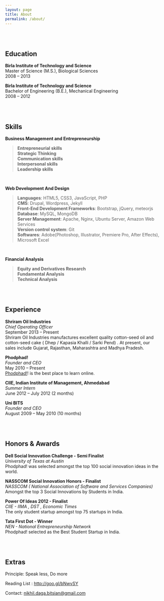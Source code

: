 ```yaml
---
layout: page
title: About
permalink: /about/
---
```


<br><br>  
  
Education
---------
**Birla Institute of Technology and Science**  
Master of Science (M.S.),  Biological Sciences  
2008 – 2013


**Birla Institute of Technology and Science**  
Bachelor of Engineering (B.E.), Mechanical Engineering  
2008 – 2012


<br><br>  
  
Skills
------
**Business Management and Entrepreneurship**
> **Entrepreneurial skills**  
> **Strategic Thinking**  
> **Communication skills**  
> **Interpersonal skills**  
> **Leadership skills**  
<br>

**Web Development And Design**   

> **Languages**:	 HTML5, CSS3, JavaScript, PHP    
> **CMS**:  	Drupal, Wordpress, Jekyll  
> **Front-End Development Frameworks**: 	Bootstrap, jQuery, meteorjs   
> **Database**:	  MySQL, MongoDB  
> **Server Management**:	Apache, Nginx, Ubuntu Server, Amazon Web Services    
> **Version control system**:	Git  
> **Softwares**: 	Adobe(Photoshop, Illustrator, Premiere Pro, After Effects), Microsoft Excel  
<br>

**Financial Analysis**  
> **Equity and Derivatives Research**  
> **Fundamental Analysis**  
> **Technical Analysis**   


<br><br>  
  
Experience
----------

**Shriram Oil Industries**  
*Chief Operating Officer*  
September 2013 – Present  
Shriram Oil Industries manufactures excellent quality cotton-seed oil and cotton-seed cake ( Dhep / Kapasia Khalli / Sarki Pend) . At present, our sales include Gujarat, Rajasthan, Maharashtra and Madhya Pradesh.


**Phodphad!**  
*Founder and CEO*  
May 2010 – Present   
[Phodphad!](http://phodphad.com/)! is the best place to learn online.


**CIIE, Indian Institute of Management, Ahmedabad**  
*Summer Intern*  
June 2012 – July 2012 (2 months)  


**Uni BITS**  
*Founder and CEO*  
August 2009 – May 2010 (10 months)

<br><br>
  
  
Honors & Awards
---------------

**Dell Social Innovation Challenge - Semi Finalist**  
*University of Texas at Austin*  
Phodphad! was selected amongst the top 100 social innovation ideas in the world.


**NASSCOM Social Innovation Honors - Finalist**  
*NASSCOM ( National Association of Software and Services Companies)*  
Amongst the top 3 Social Innovations by Students in India.


**Power Of Ideas 2012 - Finalist**  
*CIIE - IIMA , DST , Economic Times*  
The only student startup amongst top 75 startups in India.


**Tata First Dot - Winner**  
*NEN - National Entrepreneurship Network*  
Phodphad! selected as the Best Student Startup in India.

  <br><br>
  
Extras
-----

Principle: Speak less, Do more

Reading List : http://goo.gl/bNwvSY

Contact: nikhil.daga.bitsian@gmail.com
